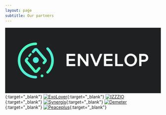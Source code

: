 ```yaml
---
layout: page
subtitle: Our partners
---
```


[![Envelop](/img/envelop512.png)](https://envelop.is/){:target="_blank"}
[![ExoLover](/img/exologo.svg)](https://exolover.io/){:target="_blank"}
[![IZZZIO](/img/izzz_note_200.png)](http://izzz.io/){:target="_blank"}
[![Synergis](/img/synergislogo.svg)](http://itsynergis.ru/){:target="_blank"}
[![Demeter](/img/demeter_logo.png)](http://demeter.site/){:target="_blank"}
[![Peaceplus](/img/peaceplus_logo01_0826.png)](http://peaceplus.org//){:target="_blank"}





